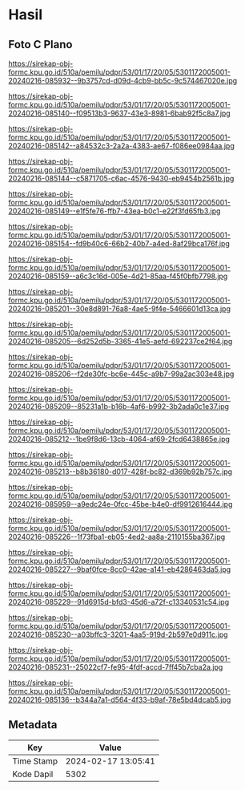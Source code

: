 # Hasil

## Foto C Plano

https://sirekap-obj-formc.kpu.go.id/510a/pemilu/pdpr/53/01/17/20/05/5301172005001-20240216-085932--9b3757cd-d09d-4cb9-bb5c-9c574467020e.jpg

https://sirekap-obj-formc.kpu.go.id/510a/pemilu/pdpr/53/01/17/20/05/5301172005001-20240216-085140--f09513b3-9637-43e3-8981-6bab92f5c8a7.jpg

https://sirekap-obj-formc.kpu.go.id/510a/pemilu/pdpr/53/01/17/20/05/5301172005001-20240216-085142--a84532c3-2a2a-4383-ae67-f086ee0984aa.jpg

https://sirekap-obj-formc.kpu.go.id/510a/pemilu/pdpr/53/01/17/20/05/5301172005001-20240216-085144--c5871705-c6ac-4576-9430-eb9454b2561b.jpg

https://sirekap-obj-formc.kpu.go.id/510a/pemilu/pdpr/53/01/17/20/05/5301172005001-20240216-085149--e1f5fe76-ffb7-43ea-b0c1-e22f3fd65fb3.jpg

https://sirekap-obj-formc.kpu.go.id/510a/pemilu/pdpr/53/01/17/20/05/5301172005001-20240216-085154--fd9b40c6-66b2-40b7-a4ed-8af29bca176f.jpg

https://sirekap-obj-formc.kpu.go.id/510a/pemilu/pdpr/53/01/17/20/05/5301172005001-20240216-085159--a6c3c16d-005e-4d21-85aa-f45f0bfb7798.jpg

https://sirekap-obj-formc.kpu.go.id/510a/pemilu/pdpr/53/01/17/20/05/5301172005001-20240216-085201--30e8d891-76a8-4ae5-9f4e-5466601d13ca.jpg

https://sirekap-obj-formc.kpu.go.id/510a/pemilu/pdpr/53/01/17/20/05/5301172005001-20240216-085205--6d252d5b-3365-41e5-aefd-692237ce2f64.jpg

https://sirekap-obj-formc.kpu.go.id/510a/pemilu/pdpr/53/01/17/20/05/5301172005001-20240216-085206--f2de30fc-bc6e-445c-a9b7-99a2ac303e48.jpg

https://sirekap-obj-formc.kpu.go.id/510a/pemilu/pdpr/53/01/17/20/05/5301172005001-20240216-085209--85231a1b-b16b-4af6-b992-3b2ada0c1e37.jpg

https://sirekap-obj-formc.kpu.go.id/510a/pemilu/pdpr/53/01/17/20/05/5301172005001-20240216-085212--1be9f8d6-13cb-4064-af69-2fcd6438865e.jpg

https://sirekap-obj-formc.kpu.go.id/510a/pemilu/pdpr/53/01/17/20/05/5301172005001-20240216-085213--b8b36180-d017-428f-bc82-d369b92b757c.jpg

https://sirekap-obj-formc.kpu.go.id/510a/pemilu/pdpr/53/01/17/20/05/5301172005001-20240216-085959--a9edc24e-0fcc-45be-b4e0-df9912616444.jpg

https://sirekap-obj-formc.kpu.go.id/510a/pemilu/pdpr/53/01/17/20/05/5301172005001-20240216-085226--1f73fba1-eb05-4ed2-aa8a-2110155ba367.jpg

https://sirekap-obj-formc.kpu.go.id/510a/pemilu/pdpr/53/01/17/20/05/5301172005001-20240216-085227--9baf0fce-8cc0-42ae-a141-eb4286463da5.jpg

https://sirekap-obj-formc.kpu.go.id/510a/pemilu/pdpr/53/01/17/20/05/5301172005001-20240216-085229--91d6915d-bfd3-45d6-a72f-c13340531c54.jpg

https://sirekap-obj-formc.kpu.go.id/510a/pemilu/pdpr/53/01/17/20/05/5301172005001-20240216-085230--a03bffc3-3201-4aa5-919d-2b597e0d911c.jpg

https://sirekap-obj-formc.kpu.go.id/510a/pemilu/pdpr/53/01/17/20/05/5301172005001-20240216-085231--25022cf7-fe95-4fdf-accd-7ff45b7cba2a.jpg

https://sirekap-obj-formc.kpu.go.id/510a/pemilu/pdpr/53/01/17/20/05/5301172005001-20240216-085136--b344a7a1-d564-4f33-b9af-78e5bd4dcab5.jpg


## Metadata

| Key        | Value               |
| ---------- | ------------------- |
| Time Stamp | 2024-02-17 13:05:41 |
| Kode Dapil | 5302                |



